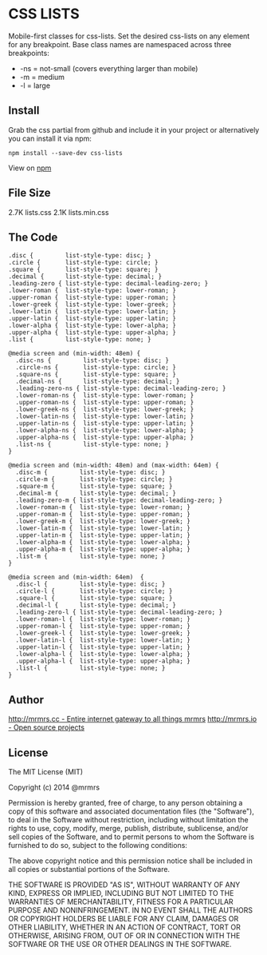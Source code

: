 # CSS LISTS

  Mobile-first classes for css-lists.
  Set the desired css-lists on any element for any breakpoint.
  Base class names are namespaced across three breakpoints:

*  -ns = not-small (covers everything larger than mobile)
*  -m  = medium
*  -l  = large

## Install
Grab the css partial from github and include it in your project or alternatively
you can install it via npm:
```
npm install --save-dev css-lists
```
View on [npm](https://www.npmjs.org/package/css-lists)


## File Size

2.7K lists.css
2.1K lists.min.css

## The Code
```
.disc {         list-style-type: disc; }
.circle {       list-style-type: circle; }
.square {       list-style-type: square; }
.decimal {      list-style-type: decimal; }
.leading-zero { list-style-type: decimal-leading-zero; }
.lower-roman {  list-style-type: lower-roman; }
.upper-roman {  list-style-type: upper-roman; }
.lower-greek {  list-style-type: lower-greek; }
.lower-latin {  list-style-type: lower-latin; }
.upper-latin {  list-style-type: upper-latin; }
.lower-alpha {  list-style-type: lower-alpha; }
.upper-alpha {  list-style-type: upper-alpha; }
.list {         list-style-type: none; }

@media screen and (min-width: 48em) {
  .disc-ns {         list-style-type: disc; }
  .circle-ns {       list-style-type: circle; }
  .square-ns {       list-style-type: square; }
  .decimal-ns {      list-style-type: decimal; }
  .leading-zero-ns { list-style-type: decimal-leading-zero; }
  .lower-roman-ns {  list-style-type: lower-roman; }
  .upper-roman-ns {  list-style-type: upper-roman; }
  .lower-greek-ns {  list-style-type: lower-greek; }
  .lower-latin-ns {  list-style-type: lower-latin; }
  .upper-latin-ns {  list-style-type: upper-latin; }
  .lower-alpha-ns {  list-style-type: lower-alpha; }
  .upper-alpha-ns {  list-style-type: upper-alpha; }
  .list-ns {         list-style-type: none; }
}

@media screen and (min-width: 48em) and (max-width: 64em) {
  .disc-m {         list-style-type: disc; }
  .circle-m {       list-style-type: circle; }
  .square-m {       list-style-type: square; }
  .decimal-m {      list-style-type: decimal; }
  .leading-zero-m { list-style-type: decimal-leading-zero; }
  .lower-roman-m {  list-style-type: lower-roman; }
  .upper-roman-m {  list-style-type: upper-roman; }
  .lower-greek-m {  list-style-type: lower-greek; }
  .lower-latin-m {  list-style-type: lower-latin; }
  .upper-latin-m {  list-style-type: upper-latin; }
  .lower-alpha-m {  list-style-type: lower-alpha; }
  .upper-alpha-m {  list-style-type: upper-alpha; }
  .list-m {         list-style-type: none; }
}

@media screen and (min-width: 64em)  {
  .disc-l {         list-style-type: disc; }
  .circle-l {       list-style-type: circle; }
  .square-l {       list-style-type: square; }
  .decimal-l {      list-style-type: decimal; }
  .leading-zero-l { list-style-type: decimal-leading-zero; }
  .lower-roman-l {  list-style-type: lower-roman; }
  .upper-roman-l {  list-style-type: upper-roman; }
  .lower-greek-l {  list-style-type: lower-greek; }
  .lower-latin-l {  list-style-type: lower-latin; }
  .upper-latin-l {  list-style-type: upper-latin; }
  .lower-alpha-l {  list-style-type: lower-alpha; }
  .upper-alpha-l {  list-style-type: upper-alpha; }
  .list-l {         list-style-type: none; }
}

```

## Author

[http://mrmrs.cc - Entire internet gateway to all things mrmrs](http://mrmrs.cc)
[http://mrmrs.io - Open source projects](http://mrmrs.io)

## License

The MIT License (MIT)

Copyright (c) 2014 @mrmrs

Permission is hereby granted, free of charge, to any person obtaining a copy
of this software and associated documentation files (the "Software"), to deal
in the Software without restriction, including without limitation the rights
to use, copy, modify, merge, publish, distribute, sublicense, and/or sell
copies of the Software, and to permit persons to whom the Software is
furnished to do so, subject to the following conditions:

The above copyright notice and this permission notice shall be included in
all copies or substantial portions of the Software.

THE SOFTWARE IS PROVIDED "AS IS", WITHOUT WARRANTY OF ANY KIND, EXPRESS OR
IMPLIED, INCLUDING BUT NOT LIMITED TO THE WARRANTIES OF MERCHANTABILITY,
FITNESS FOR A PARTICULAR PURPOSE AND NONINFRINGEMENT. IN NO EVENT SHALL THE
AUTHORS OR COPYRIGHT HOLDERS BE LIABLE FOR ANY CLAIM, DAMAGES OR OTHER
LIABILITY, WHETHER IN AN ACTION OF CONTRACT, TORT OR OTHERWISE, ARISING FROM,
OUT OF OR IN CONNECTION WITH THE SOFTWARE OR THE USE OR OTHER DEALINGS IN
THE SOFTWARE.

